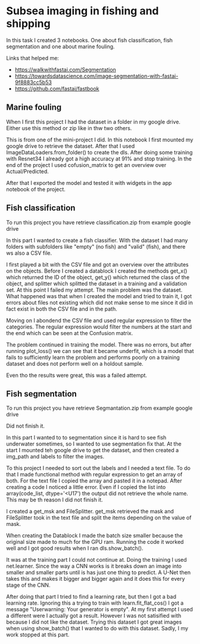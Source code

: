 # Subsea imaging in fishing and shipping

In this task I created 3 notebooks. One about fish classification, fish segmentation and one about marine fouling.

Links that helped me:
* https://walkwithfastai.com/Segmentation
* https://towardsdatascience.com/image-segmentation-with-fastai-9f8883cc5b53
* https://github.com/fastai/fastbook

## Marine fouling

When I first this project I had the dataset in a folder in my google drive. Either use this method or zip like in thw two others.

This is from one of the mini-project I did. In this notebook I first mounted my google drive to retrieve the dataset. After that I used ImageDataLoaders.from_folder() to create the dls. After doing some training with Resnet34 I already got a high accuracy at 91% and stop training. In the end of the project I used cofusion_matrix to get an overview over Actual/Predicted.

After that I exported the model and tested it with widgets in the app notebook of the project.

## Fish classification

To run this project you have retrieve classification.zip from example google drive

In this part I wanted to create a fish classifier. With the dataset I had many folders with subfolders like "empty" (no fish) and "valid" (fish), and there ws also a CSV file. 

I first played a bit with the CSV file and got an overview over the attributes on the objects. Before I created a datablock I created the methods get_x() which returned the ID of the object, get_y() which returned the class of the object, and splitter which splitted the dataset in a training and a validation set. At this point I failed my attempt. The main problem was the dataset. What happened was that when I created the model and tried to train it, I got errors about files not existing which did not make sense to me since it did in fact exist in both the CSV file and in the path.

Moving on I abondend the CSV file and used regular expression to filter the categories. The regular expression would filter the numbers at the start and the end which can be seen at the Confusion matrix.

The problem continued in training the model. There was no errors, but after running plot_loss() we can see that it became underfit, which is a model that fails to sufficiently learn the problem and performs poorly on a training dataset and does not perform well on a holdout sample.

Even tho the results were great, this was a failed attempt.

## Fish segmentation

To run this project you have retrieve Segmantation.zip from example google drive

Did not finish it.

In this part I wanted to to segmentation since it is hard to see fish underwater sometimes, so I wanted to use segmentation fix that. At the start I mounted teh google drive to get the dataset, and then created a img_path and labels to filter the images.

To this project I needed to sort out the labels and I needed a text file. To do that I made functional method with regular expression to get an array of both. For the text file I copied the array and pasted it in a notepad. After creating a code I noticed a little error. Even if I copied the list into array(code_list, dtype='<U17') the output did not retrieve the whole name. This may be th reason I did not finish it.

I created a get_msk and FileSplitter. get_msk retrieved the mask and FileSplitter took in the text file and split the items depending on the value of mask.

When creating the Datablock I made the batch size smaller because the original size made to much for the GPU ram. Running the code it worked well and I got good results when I ran dls.show_batch().

It was at the training part I could not continue at. Doing the training I used net.learner. Since the way a CNN works is it breaks down an image into smaller and smaller parts until is has just one thing to predict. A U-Net then takes this and makes it bigger and bigger again and it does this for every stage of the CNN.

After doing that part I tried to find a learning rate, but then I got a bad learning rate. Ignoring this a trying to train with learn.fit_flat_cos() I got a message "Userwarning: Your generator is empty".
At my first attempt I used a different were I actually got a result. However I was not satisified with because I did not like the dataset. Trying this dataset I got great images when using show_batch() that I wanted to do with this dataset. Sadly, I my work stopped at this part.
